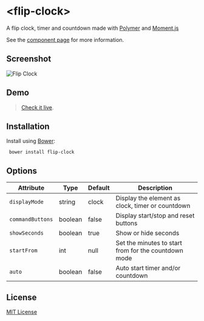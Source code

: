 # &lt;flip-clock&gt;

A flip clock, timer and countdown made with [Polymer](http://polymer-project.org) and [Moment.js](https://github.com/moment/momentjs.com)

See the [component page](http://Granze.github.io/flip-clock) for more information.

## Screenshot 

![Flip Clock](http://i.imgur.com/r5RBxL1.png)

## Demo

> [Check it live](http://granze.github.io/flip-clock/components/flip-clock/demo.html).

## Installation

Install using [Bower](http://bower.io):

```shell
 bower install flip-clock
```

## Options

| Attribute    | Type    | Default   | Description                         |
|--------------|---------|-----------|-------------------------------------|
| `displayMode`       | string  |    clock       | Display the element as clock, timer or countdown    |
| `commandButtons`         | boolean  | false | Display start/stop and reset buttons |
| `showSeconds` | boolean | true     | Show or hide seconds         |
| `startFrom` | int | null     | Set the minutes to start from for the countdown mode    |
| `auto`   | boolean | false     | Auto start timer and/or countdown            |

## License

[MIT License](http://opensource.org/licenses/MIT)
